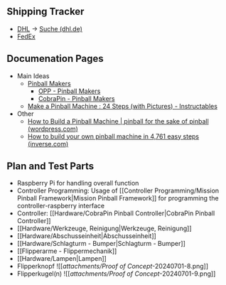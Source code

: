 ## Shipping Tracker
- [DHL](http://nolp.dhl.de/nextt-online-public/set_identcodes.do?lang=de&idc=00340434333170733387&rfn=&extendedSearch=true) → [Suche (dhl.de)](https://www.dhl.de/de/privatkunden/suche.html?q=00340434333170733387&piececode=00340434333170733387) 
- [FedEx](https://mandrillapp.com/track/click/30103740/track.goshippo.com?p=eyJzIjoiWkZZckVlQ2xKemRzdjBuNy04cXZkQWJJMzRJIiwidiI6MSwicCI6IntcInVcIjozMDEwMzc0MCxcInZcIjoxLFwidXJsXCI6XCJodHRwczpcXFwvXFxcL3RyYWNrLmdvc2hpcHBvLmNvbVxcXC90cmFja2luZ1xcXC9kMjUzZWQ4NTM0NTc0N2U3YWMyMDE2OTRlNTA4YmNkYVxcXC9mZWRleFxcXC8yNzY1MDA2NzcxMTVcIixcImlkXCI6XCIzYjgxZDg4YzhjNmY0N2Q1ODdjNmJmYTllMTNmNmVjYVwiLFwidXJsX2lkc1wiOltcIjQ2NGFlYjg1OTNmYzcwMjI1OGRlZmVmYTJmNDNiNTdhNjRhNGM0ZWNcIl19In0) 
## Documenation Pages
- Main Ideas
	- [Pinball Makers](https://pinballmakers.com/wiki/index.php?title=Main_Page) 
		- [OPP - Pinball Makers](https://pinballmakers.com/wiki/index.php?title=OPP) 
		- [CobraPin - Pinball Makers](https://pinballmakers.com/wiki/index.php?title=CobraPin) 
	- [Make a Pinball Machine : 24 Steps (with Pictures) - Instructables](https://www.instructables.com/Making-a-Pinball-Machine/) 
- Other
	- [How to Build a Pinball Machine | pinball for the sake of pinball (wordpress.com)](https://howtobuildapinballmachine.wordpress.com/) 
	- [How to build your own pinball machine in 4,761 easy steps (inverse.com)](https://www.inverse.com/input/culture/homebrew-pinball-expo-2021) 
## Plan and Test Parts
- Raspberry Pi for handling overall function
- Controller Programming: Usage of [[Controller Programming/Mission Pinball Framework|Mission Pinball Framework]] for programming the controller-raspberry interface
- Controller: [[Hardware/CobraPin Pinball Controller|CobraPin Pinball Controller]] 
- [[Hardware/Werkzeuge, Reinigung|Werkzeuge, Reinigung]] 
- [[Hardware/Abschusseinheit|Abschusseinheit]]
- [[Hardware/Schlagturm - Bumper|Schlagturm - Bumper]] 
- [[Flipperarme - Flippermechanik]] 
- [[Hardware/Lampen|Lampen]] 
- Flipperknopf
	![[_attachments/Proof of Concept_-20240701-8.png]] 
- Flipperkugel(n)
	![[_attachments/Proof of Concept_-20240701-9.png]] 

